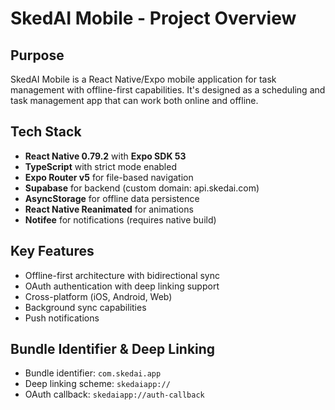 # SkedAI Mobile - Project Overview

## Purpose
SkedAI Mobile is a React Native/Expo mobile application for task management with offline-first capabilities. It's designed as a scheduling and task management app that can work both online and offline.

## Tech Stack
- **React Native 0.79.2** with **Expo SDK 53**
- **TypeScript** with strict mode enabled
- **Expo Router v5** for file-based navigation
- **Supabase** for backend (custom domain: api.skedai.com)
- **AsyncStorage** for offline data persistence
- **React Native Reanimated** for animations
- **Notifee** for notifications (requires native build)

## Key Features
- Offline-first architecture with bidirectional sync
- OAuth authentication with deep linking support
- Cross-platform (iOS, Android, Web)
- Background sync capabilities
- Push notifications

## Bundle Identifier & Deep Linking
- Bundle identifier: `com.skedai.app`
- Deep linking scheme: `skedaiapp://`
- OAuth callback: `skedaiapp://auth-callback`